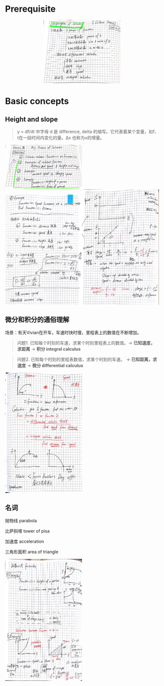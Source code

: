 # Prerequisite

<center class = "half">
<img src="https://github.com/Chezvivian/Calculus-highlights/blob/main/Notes/微积分_1.jpg" width="50%">
</center>

# Basic concepts

## Height and slope

> y = df/dt 中字母 d 是 difference, delta 的缩写。它代表着某个变量，如f、t在一段时间内变化的量。Δx 也称为x的增量。


<img src="https://github.com/Chezvivian/Calculus-highlights/blob/main/Notes/微积分_2.jpg" width="50%">
<img src="https://github.com/Chezvivian/Calculus-highlights/blob/main/Notes/微积分_3.jpg" width="50%"><img src="https://github.com/Chezvivian/Calculus-highlights/blob/main/Notes/微积分_4.jpg" width="50%">

## 微分和积分的通俗理解

场景：有天Vivian在开车，车速时快时慢，里程表上的数值在不断增加。

> 问题1. 已知每个时刻的车速，求某个时刻里程表上的数值。-> **已知速度，求距离** -> **积分 integral calculus**

> 问题2. 已知每个时刻的里程表数值，求某个时刻的车速。 -> **已知距离，求速度** -> **微分 differential calculus** 

<img src="https://github.com/Chezvivian/Calculus-highlights/blob/main/Notes/微积分_5.jpg" width="50%">

## 名词

抛物线 parabola

比萨斜塔 tower of pisa

加速度 acceleration

三角形面积 area of triangle

<img src="https://github.com/Chezvivian/Calculus-highlights/blob/main/Notes/微积分_6.jpg" width="50%">


